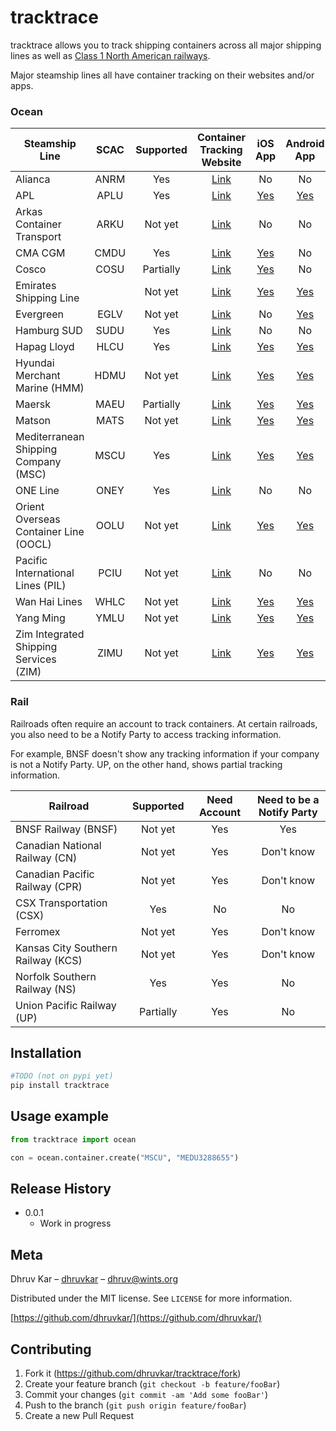 # tracktrace

tracktrace allows you to track shipping containers across all major shipping lines as well as [Class 1 North American railways](https://en.wikipedia.org/wiki/Railroad_classes#Class_I).

Major steamship lines all have container tracking on their websites and/or apps.

### Ocean


| Steamship Line   |SCAC | Supported     | Container Tracking Website | iOS App | Android App |
| -------------    | :---------: | :-------------: | :---------------: | :----: | :---------: |
| Alianca          | ANRM |   Yes            | [Link](https://www.alianca.com.br/alianca/en/alianca/ecommerce_alianca/track_trace_alianca/index.html)  | No | No |
| APL              | APLU |   Yes            | [Link](https://www.apl.com/ebusiness/tracking)  | [Yes](https://apps.apple.com/us/app/apl-shipping/id1316352566?ign-mpt=uo%3D4) | [Yes](https://play.google.com/store/apps/details?id=com.apl.mobile)
| Arkas Container Transport |ARKU | Not yet     | [Link](https://webtracking.arkasline.com.tr/shipmenttracking) | No | No |
| CMA CGM          | CMDU |   Yes            | [Link](https://www.cma-cgm.com/ebusiness/tracking)  | [Yes](https://apps.apple.com/us/app/cma-cgm/id976582997?ign-mpt=uo%3D4) | No | 
| Cosco            | COSU |   Partially            | [Link](https://elines.coscoshipping.com/ebusiness/cargoTracking)  | [Yes](https://apps.apple.com/us/app/cosco-shipping-lines/id998446230?ign-mpt=uo%3D4) | No |
| Emirates Shipping Line | | Not yet | [Link](https://www.emiratesline.com/cargo-tracking/) | [Yes](https://apps.apple.com/us/app/esl-mobile/id1106834658?ign-mpt=uo%3D4) | [Yes](https://play.google.com/store/apps/details?id=com.emiratesline.android) |
| Evergreen        | EGLV |   Not yet            | [Link](https://www.shipmentlink.com/servlet/TDB1_CargoTracking.do)  | No | [Yes](https://play.google.com/store/apps/details?id=com.shipmentlink.mobile) |
| Hamburg SUD      | SUDU |   Yes            | [Link](https://www.hamburgsud-line.com/liner/en/liner_services/ecommerce/track_trace/index.html) | No | No |
| Hapag Lloyd      | HLCU |   Yes       | [Link](https://www.hapag-lloyd.com/en/online-business/tracing/tracing-by-container.html)  | [Yes](https://apps.apple.com/us/app/hapag-lloyd/id935668102?ign-mpt=uo%3D4) | [Yes](https://play.google.com/store/apps/details?id=com.hlag.fit) |
| Hyundai Merchant Marine (HMM) |HDMU | Not yet | [Link](https://www.hmm21.com/cms/business/ebiz/trackTrace/trackTrace/index.jsp) | [Yes](https://apps.apple.com/us/app/hmm-shiptrack/id590402800?ign-mpt=uo%3D4) | [Yes](https://play.google.com/store/apps/details?id=com.hmm.mobileapp) |
| Maersk           | MAEU |   Partially            | [Link](https://www.maersk.com/tracking/)  | [Yes](https://apps.apple.com/us/app/maersk-shipment/id1163233195?ign-mpt=uo%3D4) | [Yes](https://play.google.com/store/apps/details?id=com.maersk.trackandtrace.maerskline) | 
| Matson           | MATS   | Not yet       | [Link](https://www.matson.com/shipment-tracking.html) | [Yes](https://apps.apple.com/us/app/track-my-container/id1299640687?ign-mpt=uo%3D4) | [Yes](https://play.google.com/store/apps/details?id=com.matson.containertrack) | 
| Mediterranean Shipping Company (MSC) |MSCU |  Yes     | [Link](https://www.msc.com/track-a-shipment?agencyPath=mwi) | [Yes](https://apps.apple.com/us/app/mymsc/id1454791941?ign-mpt=uo%3D4) | [Yes](https://play.google.com/store/apps/details?id=com.MSC.myMSCApp) |
| ONE Line         | ONEY |   Yes | [Link](https://ecomm.one-line.com/ecom/CUP_HOM_3301.do)  | No | No |
| Orient Overseas Container Line (OOCL) | OOLU | Not yet | [Link](https://www.oocl.com/eng/ourservices/eservices/cargotracking/Pages/cargotracking.aspx) | [Yes](https://apps.apple.com/us/app/oocl-lite/id420862192?ign-mpt=uo%3D4) | [Yes](https://play.google.com/store/apps/details?id=com.oocl.oocllite)
| Pacific International Lines (PIL) | PCIU | Not yet | [Link](https://www.pilship.com/en--/120.html)| No | No | 
| Wan Hai Lines | WHLC | Not yet | [Link](https://www.wanhai.com/views/cargoTrack/CargoTrack.xhtml) | [Yes](https://apps.apple.com/us/app/%E8%90%AC%E6%B5%B7%E8%88%AA%E9%81%8B-wan-hai-lines-ltd/id858445572?ign-mpt=uo%3D4) | [Yes](https://play.google.com/store/apps/details?id=com.sdt.wanhai) |
| Yang Ming        |YMLU |   Not yet            | [Link](https://www.yangming.com/e-service/Track_Trace/track_trace_cargo_tracking.aspx) | [Yes](https://apps.apple.com/us/app/yang-ming/id573468171?ign-mpt=uo%3D4) | [Yes](https://play.google.com/store/apps/details?id=tw.com.mobimedia.yangming) |
| Zim Integrated Shipping Services (ZIM) |ZIMU | Not yet | [Link](https://www.zim.com/tools/track-a-shipment)| [Yes](https://apps.apple.com/us/app/zim-shipping/id1084970104?ign-mpt=uo%3D4) | [Yes](https://play.google.com/store/apps/details?id=com.zim) |


### Rail

Railroads often require an account to track containers. At certain railroads, you also need to be a Notify Party to access tracking information. 

For example, BNSF doesn't show any tracking information if your company is not a Notify Party. UP, on the other hand, shows partial tracking information. 


| Railroad | Supported | Need Account | Need to be a Notify Party |
| ---- | :--: | :-------: | :---------: | 
| BNSF Railway (BNSF) | Not yet | Yes | Yes |
| Canadian National Railway (CN) | Not yet | Yes | Don't know | 
| Canadian Pacific Railway (CPR) | Not yet | Yes | Don't know |
| CSX Transportation (CSX) | Yes | No | No | 
| Ferromex | Not yet | Yes | Don't know | 
| Kansas City Southern Railway (KCS)| Not yet | Yes | Don't know | 
| Norfolk Southern Railway (NS) | Yes | Yes | No |
| Union Pacific Railway (UP) | Partially | Yes | No | 



## Installation


```sh
#TODO (not on pypi yet)
pip install tracktrace 
```

## Usage example


```python
from tracktrace import ocean

con = ocean.container.create("MSCU", "MEDU3288655")

```


## Release History

* 0.0.1
    * Work in progress

## Meta

Dhruv Kar – [dhruvkar](https://twitter.com/dhruvkar) – dhruv@wints.org

Distributed under the MIT license. See ``LICENSE`` for more information.

[https://github.com/dhruvkar/](https://github.com/dhruvkar/)

## Contributing

1. Fork it (<https://github.com/dhruvkar/tracktrace/fork>)
2. Create your feature branch (`git checkout -b feature/fooBar`)
3. Commit your changes (`git commit -am 'Add some fooBar'`)
4. Push to the branch (`git push origin feature/fooBar`)
5. Create a new Pull Request

